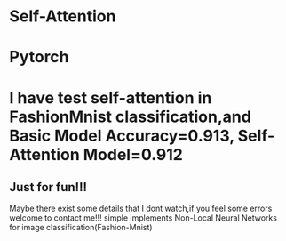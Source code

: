 # Self-Attention
# Pytorch
# I have test self-attention in FashionMnist classification,and Basic Model Accuracy=0.913, Self-Attention Model=0.912
## Just for fun!!!
Maybe there exist some details that I dont watch,if you feel some errors welcome to contact me!!!
simple implements Non-Local Neural Networks for image classification(Fashion-Mnist)
